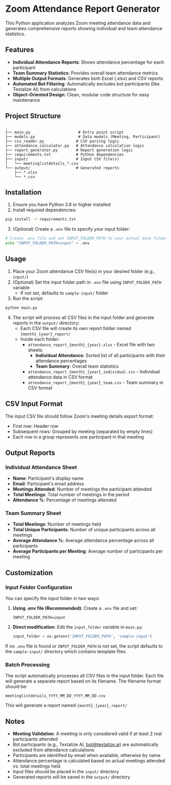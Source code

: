 # Zoom Attendance Report Generator

This Python application analyzes Zoom meeting attendance data and generates comprehensive reports showing individual and team attendance statistics.

## Features

- **Individual Attendance Reports**: Shows attendance percentage for each participant
- **Team Summary Statistics**: Provides overall team attendance metrics
- **Multiple Output Formats**: Generates both Excel (.xlsx) and CSV reports
- **Automated Bot Filtering**: Automatically excludes bot participants (like Textalize AI) from calculations
- **Object-Oriented Design**: Clean, modular code structure for easy maintenance

## Project Structure

```
.
├── main.py                     # Entry point script
├── models.py                   # Data models (Meeting, Participant)
├── csv_reader.py              # CSV parsing logic
├── attendance_calculator.py   # Attendance calculation logic
├── report_generator.py        # Report generation logic
├── requirements.txt           # Python dependencies
├── input/                     # Input CSV file(s)
│   └── meetinglistdetails_*.csv
└── output/                    # Generated reports
    ├── *.xlsx
    └── *.csv
```

## Installation

1. Ensure you have Python 3.8 or higher installed
2. Install required dependencies:

```bash
pip install -r requirements.txt
```

3. (Optional) Create a `.env` file to specify your input folder:

```bash
# Create .env file and set INPUT_FOLDER_PATH to your actual data folder
echo "INPUT_FOLDER_PATH=input" > .env
```

## Usage

1. Place your Zoom attendance CSV file(s) in your desired folder (e.g., `input/`)
2. (Optional) Set the input folder path in `.env` file using `INPUT_FOLDER_PATH` variable
   - If not set, defaults to `sample-input/` folder
3. Run the script:

```bash
python main.py
```

4. The script will process all CSV files in the input folder and generate reports in the `output/` directory:
   - Each CSV file will create its own report folder named `{month}_{year}_report/`
   - Inside each folder:
     - `attendance_report_{month}_{year}.xlsx` - Excel file with two sheets:
       - **Individual Attendance**: Sorted list of all participants with their attendance percentages
       - **Team Summary**: Overall team statistics
     - `attendance_report_{month}_{year}_individual.csv` - Individual attendance data in CSV format
     - `attendance_report_{month}_{year}_team.csv` - Team summary in CSV format

## CSV Input Format

The input CSV file should follow Zoom's meeting details export format:
- First row: Header row
- Subsequent rows: Grouped by meeting (separated by empty lines)
- Each row in a group represents one participant in that meeting

## Output Reports

### Individual Attendance Sheet
- **Name**: Participant's display name
- **Email**: Participant's email address
- **Meetings Attended**: Number of meetings the participant attended
- **Total Meetings**: Total number of meetings in the period
- **Attendance %**: Percentage of meetings attended

### Team Summary Sheet
- **Total Meetings**: Number of meetings held
- **Total Unique Participants**: Number of unique participants across all meetings
- **Average Attendance %**: Average attendance percentage across all participants
- **Average Participants per Meeting**: Average number of participants per meeting

## Customization

### Input Folder Configuration

You can specify the input folder in two ways:

1. **Using .env file (Recommended)**: Create a `.env` file and set:
   ```
   INPUT_FOLDER_PATH=input
   ```

2. **Direct modification**: Edit the `input_folder` variable in `main.py`:
   ```python
   input_folder = os.getenv('INPUT_FOLDER_PATH', 'sample-input')
   ```

If no `.env` file is found or `INPUT_FOLDER_PATH` is not set, the script defaults to the `sample-input/` directory which contains template files.

### Batch Processing

The script automatically processes all CSV files in the input folder. Each file will generate a separate report based on its filename. The filename format should be:
```
meetinglistdetails_YYYY_MM_DD_YYYY_MM_DD.csv
```
This will generate a report named `{month}_{year}_report/`

## Notes

- **Meeting Validation**: A meeting is only considered valid if at least 2 real participants attended
- Bot participants (e.g., Textalize AI, bot@textalize.ai) are automatically excluded from attendance calculations
- Participants are identified by email when available, otherwise by name
- Attendance percentage is calculated based on actual meetings attended vs. total meetings held
- Input files should be placed in the `input/` directory
- Generated reports will be saved in the `output/` directory

